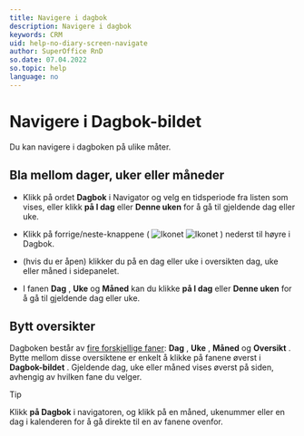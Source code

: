 ```yaml
---
title: Navigere i dagbok
description: Navigere i dagbok
keywords: CRM
uid: help-no-diary-screen-navigate
author: SuperOffice RnD
so.date: 07.04.2022
so.topic: help
language: no
---
```


# Navigere i Dagbok-bildet

Du kan navigere i dagboken på ulike måter.

## Bla mellom dager, uker eller måneder

* Klikk på ordet **Dagbok** i Navigator og velg en tidsperiode fra listen som vises, eller klikk **på I dag** eller **Denne uken** for å gå til gjeldende dag eller uke.

* Klikk på forrige/neste-knappene ( ![Ikonet][img2] ![Ikonet][img1] ) nederst til høyre i Dagbok.

* (hvis du er åpen) klikker du på en dag eller uke i oversikten dag, uke eller måned i sidepanelet.

* I fanen **Dag** , **Uke** og **Måned** kan du klikke **på I dag** eller **Denne uken** for å gå til gjeldende dag eller uke.

## Bytt oversikter

Dagboken består av [fire forskjellige faner][1]: **Dag** , **Uke** , **Måned** og **Oversikt** . Bytte mellom disse oversiktene er enkelt å klikke på fanene øverst i  **Dagbok-bildet** . Gjeldende dag, uke eller måned vises øverst på siden, avhengig av hvilken fane du velger.

> [!TIP]
> Klikk **på Dagbok** i navigatoren, og klikk på en måned, ukenummer eller en dag i kalenderen for å gå direkte til en av fanene ovenfor.

<!-- Referenced links -->
[1]: index.md

<!-- Referenced images -->
[img1]: ../../../../media/icons/arrow-right.png
[img2]: ../../../../media/icons/arrow-left.png

